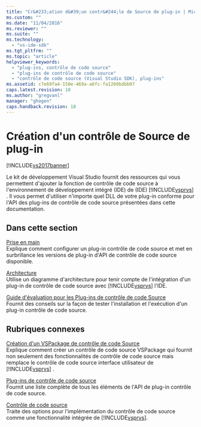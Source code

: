 ```yaml
---
title: "Cr&#233;ation d&#39;un contr&#244;le de Source de plug-in | Microsoft Docs"
ms.custom: ""
ms.date: "11/04/2016"
ms.reviewer: ""
ms.suite: ""
ms.technology: 
  - "vs-ide-sdk"
ms.tgt_pltfrm: ""
ms.topic: "article"
helpviewer_keywords: 
  - "plug-ins, contrôle de code source"
  - "plug-ins de contrôle de code source"
  - "contrôle de code source (Visual Studio SDK), plug-ins"
ms.assetid: c7e69fa4-150e-469a-a6fc-fa1260bdbb07
caps.latest.revision: 18
ms.author: "gregvanl"
manager: "ghogen"
caps.handback.revision: 18
---
```

# Cr&#233;ation d&#39;un contr&#244;le de Source de plug-in
[!INCLUDE[vs2017banner](../../code-quality/includes/vs2017banner.md)]

Le kit de développement Visual Studio fournit des ressources qui vous permettent d'ajouter la fonction de contrôle de code source à l'environnement de développement intégré \(IDE\) de \(IDE\) [!INCLUDE[vsprvs](../../code-quality/includes/vsprvs_md.md)] .  Il vous permet d'utiliser n'importe quel DLL de votre plug\-in conforme pour l'API des plug\-ins de contrôle de code source présentées dans cette documentation.  
  
## Dans cette section  
 [Prise en main](../../extensibility/internals/getting-started-with-source-control-plug-ins.md)  
 Explique comment configurer un plug\-in contrôle de code source et met en surbrillance les versions de plug\-in d'API de contrôle de code source disponible.  
  
 [Architecture](../../extensibility/internals/source-control-plug-in-architecture.md)  
 Utilise un diagramme d'architecture pour tenir compte de l'intégration d'un plug\-in de contrôle de code source avec [!INCLUDE[vsprvs](../../code-quality/includes/vsprvs_md.md)] l'IDE.  
  
 [Guide d'évaluation pour les Plug\-ins de contrôle de code Source](../../extensibility/internals/test-guide-for-source-control-plug-ins.md)  
 Fournit des conseils sur la façon de tester l'installation et l'exécution d'un plug\-in contrôle de code source.  
  
## Rubriques connexes  
 [Création d'un VSPackage de contrôle de code Source](../../extensibility/internals/creating-a-source-control-vspackage.md)  
 Explique comment créer un contrôle de code source VSPackage qui fournit non seulement des fonctionnalités de contrôle de code source mais remplace le contrôle de code source interface utilisateur de [!INCLUDE[vsprvs](../../code-quality/includes/vsprvs_md.md)] .  
  
 [Plug\-ins de contrôle de code source](../../extensibility/source-control-plug-ins.md)  
 Fournit une liste complète de tous les éléments de l'API de plug\-in contrôle de code source.  
  
 [Contrôle de code source](../../extensibility/internals/source-control.md)  
 Traite des options pour l'implémentation du contrôle de code source comme une fonctionnalité intégrée de [!INCLUDE[vsprvs](../../code-quality/includes/vsprvs_md.md)].